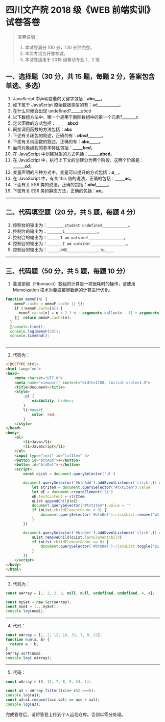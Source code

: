 # 四川文产院 2018 级《WEB 前端实训》试卷答卷

> 答卷说明：
> 1. 本试卷满分 100 分，120 分钟完卷。
> 2. 本次考试为开卷考试。
> 3. 本试卷适用于 2018 级移动专业 1、2 班

## 一、选择题（30 分，共 15 题，每题 2 分，答案包含单选、多选）

1. JavaScript 中声明变量的关键字包括：______abc_________。
2. 如下属于 JavaScript 原始数据类型的有：ad___________。
3. 在什么时候会出现 undefined?______abcd_
4. 以下数组方法中，哪一个是用于删除数组中的第一个元素?_______c
5. 定义函数的方式包括：________abcd__
6. 间接调用函数的方法包括：______abc______
7. 下述有关闭包的叙述，正确的有：___abcd__________。
8. 下面有关纯函数的叙述，正确的有：______abc___________。
9. 面向对象编程的基本特征包括：____________bcd_______。
10. 在 JavaScript 中创建对象的方式包括：____________abcd______。
11. 在 JavaScript 中，执行上下文的创建分为两个阶段，这两个阶段是：_________cd___。
12. 变量声明的三种方式中，变量可以提升的方式包括：___a_____。
13. 在 JavaScript 中，有关 this 值的说法，正确的包括：_________ac____。
14. 下面有关 ES6 类的说法，正确的包括：___abd_________。
15. 下面有关 ES6 类的静态方法，正确的包括：______ac______。

------

## 二、代码填空题（20 分，共 5 题，每题 4 分）

1. 控制台的输出为：`________student undefined____________`。
2. 控制台的输出为：`_______1_______________`。
3. 控制台的输出为：`______I am outside!________________`。
4. 控制台的输出为：`_______I am outside!________________`。
5. 控制台的输出为：
    `_____小明_______`
    `________hi____`
-------

## 三、代码题（50 分，共 5 题，每题 10 分）

1. 斐波那契（Fibonacci）数组的计算是一项很耗时的操作，请使用 Memoization 技术对斐波那契数组的计算进行优化。

```js
function memoF(n) {
    memoF.cache = memoF.cache || {};
    if (!memoF.cache[n]) {
      memoF.cache[n] = n < 2 ? n : arguments.callee(n - 1) + arguments.callee(n - 2);
    }  return memoF.cache[n];
  }
  console.time();
  console.log(memoF(30));
  console.timeEnd();
 
```

-------

2. 代码为：

```html
<!DOCTYPE html>
<html lang="en">
<head>
    <meta charset="UTF-8">
    <meta name="viewport" content="width=1200, initial-scale=1.0">
    <title>Document</title>
    <style>
        .p1 {
            visibility: hidden;
        }
        li:hover{
            color: red;
        }
    </style>
</head>
<body>
    <ul>
        <li>Java</li>
        <li>JavaScript</li>
    </ul>
    <input type="text" id="txtItem" />
    <button id="btnAdd">+</button>
    <button id="btnDel">-</button>
    <script>
        const oList = document.querySelector('ul')

        document.querySelector('#btnAdd').addEventListener('click',() => {
            let strItem = document.querySelector("#txtItem").value
            let oE = document.createElement('li')
            oE.textContent = strItem
            oList.appendChild(oE)
            document.querySelector("#txtItem").value = ''
            if (oList.childElementCount > 0) {
                document.querySelector('#btnDel').classList.remove('p1')
            }
        })

        document.querySelector('#btnDel').addEventListener('click',() => {
            oList.removeChild(oList.lastElementChild)
            if (oList.childElementCount == 0) {
                document.querySelector('#btnDel').classList.toggle('p1')
            }
        })
    </script>
</body>
</html>
```

-------

3. 代码为：

```js
const oArray = [1, 2, 2, 3, null, null, undefined, undefined, 4, 4];

const mySet = new Set(oArray);    
const num1 = [...mySet];
console.log(num1);
```

-------

4. 代码：

```js
const oArray = [1, 2, 12, 10, 33, 7, 9, 22];
function num(a, b) {
  return a - b;
}
oArray.sort(num);   
console.log( oArray);
```

-------

5. 代码：

```js
const oArray = [0, 12, 7, 8, 9, 24, 1];

const a1 = oArray.filter((x)=> x%2 ===0);
console.log(a1);
const a3=a1.reduce((acc,val) => acc + val);
console.log(a3);
```





完成答卷后，请将答卷上传到个人远程仓库。否则以零分处理。

​        